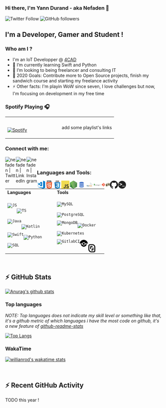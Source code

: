 ### Hi there, I'm Yann Durand - aka Nefaden 👋

![Twitter Follow](https://img.shields.io/twitter/follow/YannDurand11?color=blue&logo=twitter&style=for-the-badge)
![GitHub followers](https://img.shields.io/github/followers/nefaden?color=blue&logo=github&style=for-the-badge)

## I'm a Developer, Gamer and Student !
### Who am I ?
- I'm an IoT Developper @ [4CAD][4CAD]
- 🌱  I’m currently learning Swift  and Python
- 👯  I’m looking to being freelancer and consulting IT
- 🥅  2020 Goals: Contribute more to Open Source projects, finish my sandwich course and starting my freelance activity
- ⚡ Other facts: I'm playin WoW since seven, I love challenges but now, I'm focusing on development in my free time

### Spotify Playing 🎧

<table width="100%"> 
  <tr>
  <td width="50%">
      
&nbsp; <br> [![Spotify](https://novatorem.vercel.app/api/spotify)](https://open.spotify.com/user/omnitenebris)

  </td>
  <td>
    add some playlist's links
  </td>
</table>

[//]: <> (The `&nbsp;` is to have Aphelion take up more space)

### Connect with me:

[<img width="34px" align="left" alt="nefaden | Twitter" width="22px" src="https://img.icons8.com/fluent/48/000000/twitter.png" />][twitter]
[<img width="34px" align="left" alt="nefaden | LinkedIn" width="22px" src="https://img.icons8.com/cute-clipart/64/000000/linkedin.png" />][linkedin]
[<img width="34px" align="left" alt="nefaden | Instagram" width="22px" src="https://img.icons8.com/cute-clipart/64/000000/instagram-new.png" />][instagram]
<!-- discord: <img src="https://img.icons8.com/fluent/48/000000/discord-logo.png"/>
slack : <img src="https://img.icons8.com/color/48/000000/slack-new.png"/> -->
<br />

### Languages and Tools:

<img align="left" alt="Visual Studio Code" width="26px" src="https://raw.githubusercontent.com/github/explore/80688e429a7d4ef2fca1e82350fe8e3517d3494d/topics/visual-studio-code/visual-studio-code.png" />
<img align="left" alt="HTML5" width="26px" src="https://raw.githubusercontent.com/github/explore/80688e429a7d4ef2fca1e82350fe8e3517d3494d/topics/html/html.png" />
<img align="left" alt="CSS3" width="26px" src="https://raw.githubusercontent.com/github/explore/80688e429a7d4ef2fca1e82350fe8e3517d3494d/topics/css/css.png" />
<img align="left" alt="JavaScript" width="26px" src="https://raw.githubusercontent.com/github/explore/80688e429a7d4ef2fca1e82350fe8e3517d3494d/topics/javascript/javascript.png" />
<img align="left" alt="Node.js" width="26px" src="https://raw.githubusercontent.com/github/explore/80688e429a7d4ef2fca1e82350fe8e3517d3494d/topics/nodejs/nodejs.png" />
<img align="left" alt="SQL" width="26px" src="https://raw.githubusercontent.com/github/explore/80688e429a7d4ef2fca1e82350fe8e3517d3494d/topics/sql/sql.png" />
<img align="left" alt="MySQL" width="26px" src="https://raw.githubusercontent.com/github/explore/80688e429a7d4ef2fca1e82350fe8e3517d3494d/topics/mysql/mysql.png" />
<img align="left" alt="MongoDB" width="26px" src="https://raw.githubusercontent.com/github/explore/80688e429a7d4ef2fca1e82350fe8e3517d3494d/topics/mongodb/mongodb.png" />
<img align="left" alt="Git" width="26px" src="https://raw.githubusercontent.com/github/explore/80688e429a7d4ef2fca1e82350fe8e3517d3494d/topics/git/git.png" />
<img align="left" alt="GitHub" width="26px" src="https://raw.githubusercontent.com/github/explore/78df643247d429f6cc873026c0622819ad797942/topics/github/github.png" />
<img align="left" alt="Terminal" width="26px" src="https://raw.githubusercontent.com/github/explore/80688e429a7d4ef2fca1e82350fe8e3517d3494d/topics/terminal/terminal.png" />

<table width="100%"> 
  <tr>
    <td width="50%"><b>Languages</b></td>
    <td width="50%"><b>Tools</b></td>
  </tr>
  <tr>
    <td width="50%">
      <code>
        <img align="left" alt="JS" height="26" src="https://img.icons8.com/color/48/000000/javascript.png"/>
        <img align="left" alt="TS" height="26" src="https://img.icons8.com/color/48/000000/typescript.png"/>
        <img align="left" alt="Java" height="26" src="https://img.icons8.com/color/48/000000/java-coffee-cup-logo.png"/>
        <img align="left" alt="Kotlin" height="26" src="https://img.icons8.com/color/48/000000/kotlin.png"/>
        <img align="left" alt="Swift" height="26" src="https://img.icons8.com/fluent/48/000000/swift.png"/>
        <img align="left" alt="Python" height="26" src="https://img.icons8.com/color/48/000000/python.png"/>
        <img align="left" alt="SQL" height="26" src="https://img.icons8.com/nolan/64/sql.png"/>
      </code>
    </td>
    <td width="50%">
      <code>
        <img align="left" alt="MySQL" height="26" src="https://img.icons8.com/color/48/000000/mysql.png"/>
        <img align="left" alt="PostgreSQL" height="26" src="https://img.icons8.com/color/48/000000/postgreesql.png"/>
        <img align="left" alt="MongoDB" height="26" src="https://img.icons8.com/color/48/000000/mongodb.png"/>
        <img align="left" alt="Docker" height="26" src="https://img.icons8.com/color/48/000000/docker.png"/>
        <img align="left" alt="Kubernetes" height="26" src="https://img.icons8.com/color/48/000000/kubernetes.png"/>
        <img align="left" alt="GitlabCI" height="26" src="https://img.icons8.com/color/48/000000/gitlab.png"/>
        <img align="left" alt="DroneCI" height="26" src="./assets/tools/drone.svg"/>
        <img align="left" alt="Scaleway" height="26" src="./assets/tools/scaleway.svg"/>
      </code>
    </td>
  </tr>
</table>

<br />


## :zap: GitHub Stats

[![Anurag's github stats](https://github-readme-stats.vercel.app/api?username=nefaden&count_private=true&show_icons=true&theme=tokyonight)](https://github.com/anuraghazra/github-readme-stats)

### Top languages

*NOTE: Top languages does not indicate my skill level or something like that, it's a github metric of which languages i have the most code on github, it's a new feature of [github-readme-stats](https://github.com/anuraghazra/github-readme-stats)*

[![Top Langs](https://github-readme-stats.vercel.app/api/top-langs/?username=nefaden&layout=compact&theme=tokyonight)](https://github.com/anuraghazra/github-readme-stats)

### WakaTime

[![willianrod's wakatime stats](https://github-readme-stats.vercel.app/api/wakatime?username=nefaden&theme=tokyonight)](https://github.com/anuraghazra/github-readme-stats)

[4CAD]: https://www.4cadgroup.com/
[twitter]: https://twitter.com/YannDurand11 
[instagram]: https://www.instagram.com/nefa_yann/ 
[linkedin]: https://www.linkedin.com/in/yann-durand-12456212a/ 

<br />

## :zap: Recent GitHub Activity
  
<!--START_SECTION:activity-->
TODO this year !
<!--END_SECTION:activity-->

<br />

